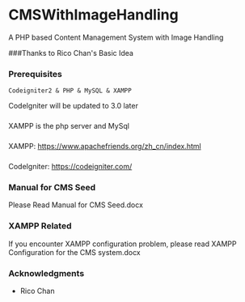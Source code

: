 # CMSWithImageHandling
A PHP based Content Management System with Image Handling

###Thanks to Rico Chan's Basic Idea

### Prerequisites
```
Codeigniter2 & PHP & MySQL & XAMPP  
```
CodeIgniter will be updated to 3.0 later
###
XAMPP is the php server and MySql
###
XAMPP: https://www.apachefriends.org/zh_cn/index.html
###
CodeIgniter: https://codeigniter.com/

### Manual for CMS Seed
Please Read Manual for CMS Seed.docx


### XAMPP Related
If you encounter XAMPP configuration problem, please read XAMPP Configuration for the CMS system.docx


### Acknowledgments

* Rico Chan
